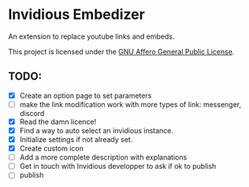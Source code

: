 # Invidious Embedizer

An extension to replace youtube links and embeds.

This project is licensed under the [GNU Affero General Public License](https://www.gnu.org/licenses/agpl-3.0.en.html).

## TODO:

- [x] Create an option page to set parameters
- [ ] make the link modification work with more types of link: messenger, discord
- [x] Read the damn licence!
- [x] Find a way to auto select an invidious instance.
- [x] Initialize settings if not already set.
- [x] Create custom icon
- [ ] Add a more complete description with explanations
- [ ] Get in touch with Invidious developper to ask if ok to publish
- [ ] publish
